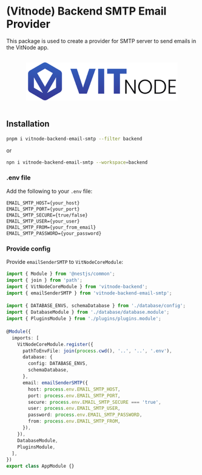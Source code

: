 # (Vitnode) Backend SMTP Email Provider

This package is used to create a provider for SMTP server to send emails in the VitNode app.

<p align="center">
  <br>
  <a href="https://vitnode.com/" target="_blank">
    <picture>
      <source media="(prefers-color-scheme: dark)" srcset="https://raw.githubusercontent.com/VitNode/vitnode/canary/assets/logo/vitnode_logo_dark.svg">
      <source media="(prefers-color-scheme: light)" srcset="https://raw.githubusercontent.com/VitNode/vitnode/canary/assets/logo/vitnode_logo_light.svg">
      <img alt="VitNode Logo" src="https://raw.githubusercontent.com/VitNode/vitnode/canary/assets/logo/vitnode_logo_light.svg" width="400">
    </picture>
  </a>
  <br>
  <br>
</p>

## Installation

```bash tab="pnpm"
pnpm i vitnode-backend-email-smtp --filter backend
```

or

```bash tab="npm"
npn i vitnode-backend-email-smtp --workspace=backend
```

### .env file

Add the following to your `.env` file:

```env
EMAIL_SMTP_HOST={your_host}
EMAIL_SMTP_PORT={your_port}
EMAIL_SMTP_SECURE={true/false}
EMAIL_SMTP_USER={your_user}
EMAIL_SMTP_FROM={your_from_email}
EMAIL_SMTP_PASSWORD={your_password}
```

### Provide config

Provide `emailSenderSMTP` to `VitNodeCoreModule`:

```ts title="apps/backend/src/app.module.ts"
import { Module } from '@nestjs/common';
import { join } from 'path';
import { VitNodeCoreModule } from 'vitnode-backend';
import { emailSenderSMTP } from 'vitnode-backend-email-smtp';

import { DATABASE_ENVS, schemaDatabase } from './database/config';
import { DatabaseModule } from './database/database.module';
import { PluginsModule } from './plugins/plugins.module';

@Module({
  imports: [
    VitNodeCoreModule.register({
      pathToEnvFile: join(process.cwd(), '..', '..', '.env'),
      database: {
        config: DATABASE_ENVS,
        schemaDatabase,
      },
      email: emailSenderSMTP({
        host: process.env.EMAIL_SMTP_HOST,
        port: process.env.EMAIL_SMTP_PORT,
        secure: process.env.EMAIL_SMTP_SECURE === 'true',
        user: process.env.EMAIL_SMTP_USER,
        password: process.env.EMAIL_SMTP_PASSWORD,
        from: process.env.EMAIL_SMTP_FROM,
      }),
    }),
    DatabaseModule,
    PluginsModule,
  ],
})
export class AppModule {}
```
